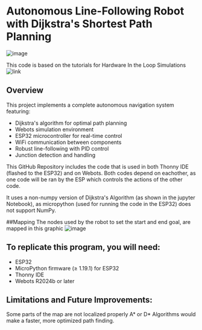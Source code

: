 # Autonomous Line-Following Robot with Dijkstra's Shortest Path Planning

![image](https://github.com/user-attachments/assets/22d16e16-aae8-4662-8503-2299405d7497)

This code is based on the tutorials for Hardware In the Loop Simulations ![link](https://felipenmartins.github.io/Robotics-Simulation-Labs/Lab7/) 

## Overview
This project implements a complete autonomous navigation system featuring:
- Dijkstra's algorithm for optimal path planning
- Webots simulation environment
- ESP32 microcontroller for real-time control
- WiFi communication between components
- Robust line-following with PID control
- Junction detection and handling

This GitHub Repository includes the code that is used in both Thonny IDE (flashed to the ESP32) and on Webots. 
Both codes depend on eachother, as one code will be ran by the ESP which controls the actions of the other code. 

It uses a non-numpy version of Dijkstra's Algorithm (as shown in the jupyter Notebook), as micropython (used for running the code in the ESP32) does not support NumPy.

##Mapping
The nodes used by the robot to set the start and end goal, are mapped in this graphic
![image](https://github.com/user-attachments/assets/5fd49e28-e9a7-4522-8e47-a8f4337e9d40)

## To replicate this program, you will need:
  * ESP32
  * MicroPython firmware (≥ 1.19.1) for ESP32
  * Thonny IDE
  * Webots R2024b or later

## Limitations and Future Improvements:
  Some parts of the map are not localized properly
  A* or D* Algorithms would make a faster, more optimized path finding. 
